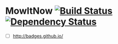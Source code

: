 # MowItNow [![Build Status](https://travis-ci.org/radium226/mowitnow.svg?branch=master)](https://travis-ci.org/radium226/mowitnow) [![Dependency Status](https://www.versioneye.com/user/projects/57189df5fcd19a004544176d/badge.svg?style=flat)](https://www.versioneye.com/user/projects/57189df5fcd19a004544176d)

 - [ ] http://badges.github.io/
